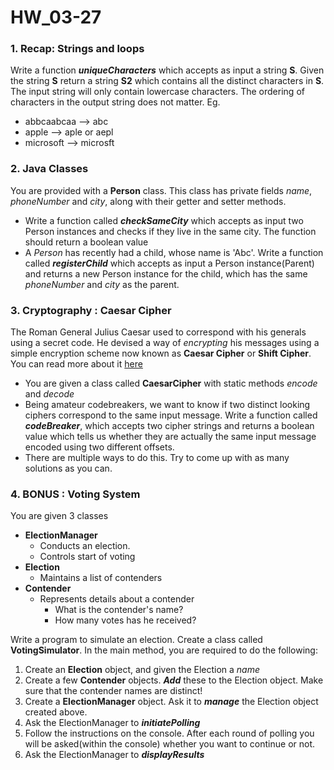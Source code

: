 # HW_03-27

### 1. Recap: Strings and loops 
Write a function **_uniqueCharacters_** which accepts as input a string **S**. Given the string **S** return a string **S2** which contains all the distinct characters in **S**. The input string will only contain lowercase characters. The ordering of characters in the output string does not matter. Eg.

* abbcaabcaa --> abc 
* apple --> aple or aepl
* microsoft --> microsft

### 2. Java Classes  
You are provided with a **Person** class. This class has private fields *name*, *phoneNumber* and *city*, along with their getter and setter methods.

* Write a function called **_checkSameCity_** which accepts as input two Person instances and checks if they live in the same city. The function should return a boolean value
* A *Person* has recently had a child, whose name is 'Abc'. Write a function called **_registerChild_** which accepts as input a Person instance(Parent) and returns a new Person instance for the child, which has the same *phoneNumber* and *city* as the parent.

### 3. Cryptography : Caesar Cipher
The Roman General Julius Caesar used to correspond with his generals using a secret code. He devised a way of *encrypting* his messages using a simple encryption scheme now known as **Caesar Cipher** or **Shift Cipher**. You can read more about it [here](http://en.wikipedia.org/wiki/Caesar_cipher)

* You are given a class called **CaesarCipher** with static methods *encode* and *decode*
* Being amateur codebreakers, we want to know if two distinct looking ciphers correspond to the same input message. Write a function called **_codeBreaker_**, which accepts two cipher strings and returns a boolean value which tells us whether they are actually the same input message encoded using two different offsets. 
* There are multiple ways to do this. Try to come up with as many solutions as you can.

### 4. BONUS : Voting System
You are given 3 classes

* **ElectionManager**
    * Conducts an election. 
    * Controls start of voting 
* **Election**
    * Maintains a list of contenders
* **Contender**
    * Represents details about a contender
        * What is the contender's name? 
        * How many votes has he received?

Write a program to simulate an election. Create a class called **VotingSimulator**. In the main method, you are required to do the following:

1. Create an **Election** object, and given the Election a *name*
2. Create a few **Contender** objects. **_Add_** these to the Election object. Make sure that the contender names are distinct!
3. Create a **ElectionManager** object. Ask it to **_manage_** the Election object created above.
4. Ask the ElectionManager to **_initiatePolling_**
5. Follow the instructions on the console. After each round of polling you will be asked(within the console) whether you want to continue or not.
6. Ask the ElectionManager to **_displayResults_**
